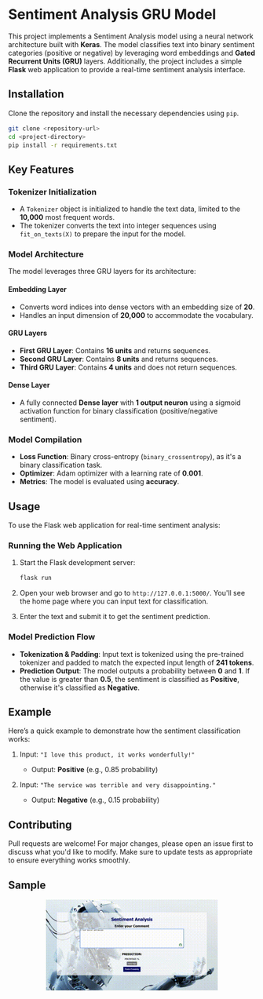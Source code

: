 
# Sentiment Analysis GRU Model

This project implements a Sentiment Analysis model using a neural network architecture built with **Keras**. The model classifies text into binary sentiment categories (positive or negative) by leveraging word embeddings and **Gated Recurrent Units (GRU)** layers. Additionally, the project includes a simple **Flask** web application to provide a real-time sentiment analysis interface.

## Installation

Clone the repository and install the necessary dependencies using `pip`.

```bash
git clone <repository-url>
cd <project-directory>
pip install -r requirements.txt
```

## Key Features

### Tokenizer Initialization

- A `Tokenizer` object is initialized to handle the text data, limited to the **10,000** most frequent words.
- The tokenizer converts the text into integer sequences using `fit_on_texts(X)` to prepare the input for the model.

### Model Architecture

The model leverages three GRU layers for its architecture:

#### Embedding Layer

- Converts word indices into dense vectors with an embedding size of **20**.
- Handles an input dimension of **20,000** to accommodate the vocabulary.

#### GRU Layers

- **First GRU Layer**: Contains **16 units** and returns sequences.
- **Second GRU Layer**: Contains **8 units** and returns sequences.
- **Third GRU Layer**: Contains **4 units** and does not return sequences.

#### Dense Layer

- A fully connected **Dense layer** with **1 output neuron** using a sigmoid activation function for binary classification (positive/negative sentiment).

### Model Compilation

- **Loss Function**: Binary cross-entropy (`binary_crossentropy`), as it's a binary classification task.
- **Optimizer**: Adam optimizer with a learning rate of **0.001**.
- **Metrics**: The model is evaluated using **accuracy**.

## Usage

To use the Flask web application for real-time sentiment analysis:

### Running the Web Application

1. Start the Flask development server:

   ```bash
   flask run
   ```

2. Open your web browser and go to `http://127.0.0.1:5000/`. You'll see the home page where you can input text for classification.

3. Enter the text and submit it to get the sentiment prediction.

### Model Prediction Flow

- **Tokenization & Padding**: Input text is tokenized using the pre-trained tokenizer and padded to match the expected input length of **241 tokens**.
- **Prediction Output**: The model outputs a probability between **0** and **1**. If the value is greater than **0.5**, the sentiment is classified as **Positive**, otherwise it's classified as **Negative**.

## Example

Here’s a quick example to demonstrate how the sentiment classification works:

1. Input: `"I love this product, it works wonderfully!"`
   - Output: **Positive** (e.g., 0.85 probability)

2. Input: `"The service was terrible and very disappointing."`
   - Output: **Negative** (e.g., 0.15 probability)

## Contributing

Pull requests are welcome! For major changes, please open an issue first to discuss what you'd like to modify. Make sure to update tests as appropriate to ensure everything works smoothly.

## Sample 

<p align="center">
  <img src="/static/images/Demo.gif" width="350" title="hover text">
</p>
